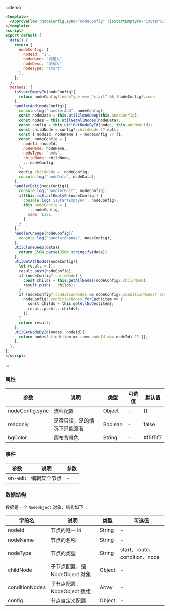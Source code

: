 :::demo

```html
<template>
  <ApproveFlow :nodeConfig.sync="nodeConfig" :isStartEmptyFn="isStartEmptyFn" @on-add="handlerAdd" @on-edit="handlerEdit" @on-change="handlerChange"></ApproveFlow>
</template>
<script>
export default {
  data() {
    return {
      nodeConfig: {
        nodeId: "1",
        nodeName: "发起人",
        nodeDesc: "发起人",
        nodeType: "start",
      },
    };
  },
  methods: {
    isStartEmptyFn(nodeConfig){
      return nodeConfig?.nodeType === "start" && !nodeConfig?.code
    },
    handlerAdd(nodeConfig){
      console.log("handlerAdd", nodeConfig);
      const nodeData = this.utilCloneDeep(this.nodeConfig);
      const nodes = this.utilGetAllNodes(nodeData);
      const config = this.utilGetNodeById(nodes, this.addNodeId);
      const childNode = config?.childNode ?? null;
      const { nodeId, nodeName } = nodeConfig ?? {};
      const _nodeConfig = {
        nodeId: nodeId,
        nodeName: nodeName,
        nodeType: "node",
        childNode: childNode,
        ...nodeConfig,
      };
      config.childNode = _nodeConfig;
      console.log("nodeData", nodeData);
    },
    handlerEdit(nodeConfig){
      console.log("handlerEdit", nodeConfig);
      if(this.isStartEmptyFn(nodeConfig)) {
        console.log('isStartEmptyFn', nodeConfig);
        this.nodeConfig = {
          ...nodeConfig,
          code: 1121,
        }
      }
    },
    handlerChange(nodeConfig){
      console.log("handlerChange", nodeConfig);
    },
    utilCloneDeep(data){
      return JSON.parse(JSON.stringify(data))
    },
    utilGetAllNodes(nodeConfig){
      let result = [];
      result.push(nodeConfig);
      if (nodeConfig?.childNode) {
        const childs = this.getAllNodes(nodeConfig?.childNode);
        result.push(...childs);
      }
      if (nodeConfig?.conditionNodes && nodeConfig?.conditionNodes?.length) {
        nodeConfig?.conditionNodes.forEach(item => {
          const childs = this.getAllNodes(item);
          result.push(...childs);
        });
      }
      return result;
    },
    utilGetNodeById(nodes, nodeId){
      return nodes?.find(item => item.nodeId === nodeId) ?? {};
    },
  },
};
</script>
```

:::

### 属性

| 参数            | 说明                         | 类型    | 可选值 | 默认值  |
| --------------- | ---------------------------- | ------- | ------ | ------- |
| nodeConfig.sync | 流程配置                     | Object  | -      | {}      |
| readonly        | 是否只读，是的情况下只能查看 | Boolean | -      | false   |
| bgColor         | 画布背景色                   | String  | -      | #f5f5f7 |

### 事件

| 参数           | 说明         | 参数 |
| -------------- | ------------ | ---- |
| on-edit | 编辑某个节点 | -    |

### 数据结构

数据是一个 `NodeObject` 对象，结构如下：

| 字段名         | 说明                           | 类型   | 可选值                        |
| -------------- | ------------------------------ | ------ | ----------------------------- |
| nodeId         | 节点的唯一 id                  | String | -                             |
| nodeName       | 节点的名称                     | String | -                             |
| nodeType       | 节点的类型                     | String | start、route、condition、node |
| childNode      | 子节点配置，是 NodeObject 对象 | Object | -                             |
| conditionNodes | 子节点配置，NodeObject 数组    | Array  | -                             |
| config         | 节点自定义配置                 | Object | -                             |
